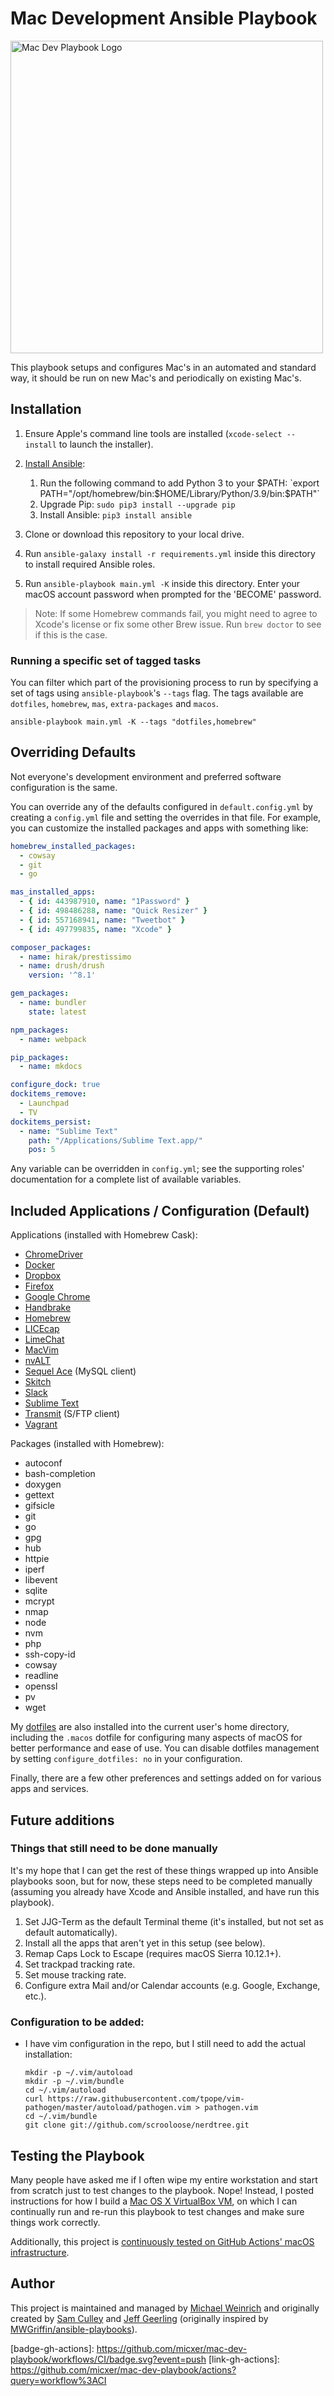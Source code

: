 # Mac Development Ansible Playbook

<img src="files/mac-setup.jpeg" width="500" alt="Mac Dev Playbook Logo" />

This playbook setups and configures Mac's in an automated and standard way, it should be run on new Mac's and
periodically on existing Mac's.

## Installation

  1. Ensure Apple's command line tools are installed (`xcode-select --install` to launch the installer).
  2. [Install Ansible](https://docs.ansible.com/ansible/latest/installation_guide/index.html):

     1. Run the following command to add Python 3 to your $PATH: `export
        PATH="/opt/homebrew/bin:$HOME/Library/Python/3.9/bin:$PATH"`
     2. Upgrade Pip: `sudo pip3 install --upgrade pip`
     3. Install Ansible: `pip3 install ansible`

  3. Clone or download this repository to your local drive.
  4. Run `ansible-galaxy install -r requirements.yml` inside this directory to install required Ansible roles.
  5. Run `ansible-playbook main.yml -K` inside this directory. Enter your macOS account password when prompted for the
     'BECOME' password.

> Note: If some Homebrew commands fail, you might need to agree to Xcode's license or fix some other Brew issue. Run
> `brew doctor` to see if this is the case.

### Running a specific set of tagged tasks

You can filter which part of the provisioning process to run by specifying a set of tags using `ansible-playbook`'s
`--tags` flag. The tags available are `dotfiles`, `homebrew`, `mas`, `extra-packages` and `macos`.

    ansible-playbook main.yml -K --tags "dotfiles,homebrew"

## Overriding Defaults

Not everyone's development environment and preferred software configuration is the same.

You can override any of the defaults configured in `default.config.yml` by creating a `config.yml` file and setting the
overrides in that file. For example, you can customize the installed packages and apps with something like:

```yaml
homebrew_installed_packages:
  - cowsay
  - git
  - go

mas_installed_apps:
  - { id: 443987910, name: "1Password" }
  - { id: 498486288, name: "Quick Resizer" }
  - { id: 557168941, name: "Tweetbot" }
  - { id: 497799835, name: "Xcode" }

composer_packages:
  - name: hirak/prestissimo
  - name: drush/drush
    version: '^8.1'

gem_packages:
  - name: bundler
    state: latest

npm_packages:
  - name: webpack

pip_packages:
  - name: mkdocs

configure_dock: true
dockitems_remove:
  - Launchpad
  - TV
dockitems_persist:
  - name: "Sublime Text"
    path: "/Applications/Sublime Text.app/"
    pos: 5
```

Any variable can be overridden in `config.yml`; see the supporting roles' documentation for a complete list of available
variables.

## Included Applications / Configuration (Default)

Applications (installed with Homebrew Cask):

  - [ChromeDriver](https://sites.google.com/chromium.org/driver/)
  - [Docker](https://www.docker.com/)
  - [Dropbox](https://www.dropbox.com/)
  - [Firefox](https://www.mozilla.org/en-US/firefox/new/)
  - [Google Chrome](https://www.google.com/chrome/)
  - [Handbrake](https://handbrake.fr/)
  - [Homebrew](http://brew.sh/)
  - [LICEcap](http://www.cockos.com/licecap/)
  - [LimeChat](http://limechat.net/mac/)
  - [MacVim](http://macvim-dev.github.io/macvim/)
  - [nvALT](http://brettterpstra.com/projects/nvalt/)
  - [Sequel Ace](https://sequel-ace.com) (MySQL client)
  - [Skitch](https://evernote.com/skitch/)
  - [Slack](https://slack.com/)
  - [Sublime Text](https://www.sublimetext.com/)
  - [Transmit](https://panic.com/transmit/) (S/FTP client)
  - [Vagrant](https://www.vagrantup.com/)

Packages (installed with Homebrew):

  - autoconf
  - bash-completion
  - doxygen
  - gettext
  - gifsicle
  - git
  - go
  - gpg
  - hub
  - httpie
  - iperf
  - libevent
  - sqlite
  - mcrypt
  - nmap
  - node
  - nvm
  - php
  - ssh-copy-id
  - cowsay
  - readline
  - openssl
  - pv
  - wget

My [dotfiles](https://github.com/micxer/dotfiles) are also installed into the current user's home directory, including
the `.macos` dotfile for configuring many aspects of macOS for better performance and ease of use. You can disable
dotfiles management by setting `configure_dotfiles: no` in your configuration.

Finally, there are a few other preferences and settings added on for various apps and services.

## Future additions

### Things that still need to be done manually

It's my hope that I can get the rest of these things wrapped up into Ansible playbooks soon, but for now, these steps
need to be completed manually (assuming you already have Xcode and Ansible installed, and have run this playbook).

  1. Set JJG-Term as the default Terminal theme (it's installed, but not set as default automatically).
  3. Install all the apps that aren't yet in this setup (see below).
  4. Remap Caps Lock to Escape (requires macOS Sierra 10.12.1+).
  5. Set trackpad tracking rate.
  6. Set mouse tracking rate.
  7. Configure extra Mail and/or Calendar accounts (e.g. Google, Exchange, etc.).

### Configuration to be added:

  - I have vim configuration in the repo, but I still need to add the actual installation:
    ```
    mkdir -p ~/.vim/autoload
    mkdir -p ~/.vim/bundle
    cd ~/.vim/autoload
    curl https://raw.githubusercontent.com/tpope/vim-pathogen/master/autoload/pathogen.vim > pathogen.vim
    cd ~/.vim/bundle
    git clone git://github.com/scrooloose/nerdtree.git
    ```

## Testing the Playbook

Many people have asked me if I often wipe my entire workstation and start from scratch just to test changes to the
playbook. Nope! Instead, I posted instructions for how I build a [Mac OS X VirtualBox
VM](https://github.com/sculley/mac-osx-virtualbox-vm), on which I can continually run and re-run this playbook to test
changes and make sure things work correctly.

Additionally, this project is [continuously tested on GitHub Actions' macOS
infrastructure](https://github.com/sculley/mac-dev-playbook/actions?query=workflow%3ACI).

## Author

This project is maintained and managed by [Michael Weinrich](https://github.com/micxer) and originally created by [Sam Culley](https://github.com/sculley) and [Jeff
Geerling](https://www.jeffgeerling.com/) (originally inspired by
[MWGriffin/ansible-playbooks](https://github.com/MWGriffin/ansible-playbooks)).

[badge-gh-actions]: https://github.com/micxer/mac-dev-playbook/workflows/CI/badge.svg?event=push [link-gh-actions]:
https://github.com/micxer/mac-dev-playbook/actions?query=workflow%3ACI
